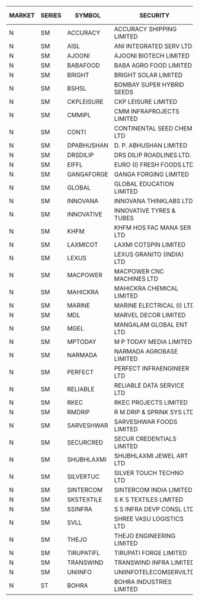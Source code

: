 


| MARKET | SERIES | SYMBOL | SECURITY | PREV CL PR | OPEN PRICE | HIGH PRICE | LOW PRICE | CLOSE PRICE | NET TRDVAL | NET TRDQTY | CORP IND | HI 52 WK | LO 52 WK |
| ----- | ----- | ----- | ----- | ----- | ----- | ----- | ----- | ----- | ----- | ----- | ----- | ----- | ----- |
| N | SM | ACCURACY | ACCURACY SHIPPING LIMITED | 17.15 | 17.20 | 17.20 | 17.15 | 17.20 | 82480.00 | 4800 |  | 79.00 | 12.35 |
| N | SM | AISL | ANI INTEGRATED SERV LTD. | 17.00 | 17.85 | 17.85 | 17.85 | 17.85 | 21420.00 | 1200 |  | 63.95 | 14.30 |
| N | SM | AJOONI | AJOONI BIOTECH LIMITED | 7.00 | 7.00 | 7.00 | 7.00 | 7.00 | 28000.00 | 4000 |  | 17.80 | 6.75 |
| N | SM | BABAFOOD | BABA AGRO FOOD LIMITED | 38.00 | 41.40 | 41.40 | 41.40 | 41.40 | 82800.00 | 2000 |  | 70.00 | 35.20 |
| N | SM | BRIGHT | BRIGHT SOLAR LIMITED | 6.50 | 6.50 | 6.50 | 6.20 | 6.20 | 318750.00 | 51000 |  | 22.00 | 6.20 |
| N | SM | BSHSL | BOMBAY SUPER HYBRID SEEDS | 107.90 | 108.05 | 108.05 | 108.05 | 108.05 | 129660.00 | 1200 |  | 136.00 | 98.20 |
| N | SM | CKPLEISURE | CKP LEISURE LIMITED | 4.05 | 4.20 | 4.20 | 3.85 | 3.85 | 32200.00 | 8000 |  | 7.55 | 3.85 |
| N | SM | CMMIPL | CMM INFRAPROJECTS LIMITED | 4.55 | 4.40 | 4.40 | 4.40 | 4.40 | 13200.00 | 3000 |  | 9.60 | 2.45 |
| N | SM | CONTI | CONTINENTAL SEED CHEM LTD | 17.25 | 16.40 | 16.40 | 16.40 | 16.40 | 54661.20 | 3333 |  | 102.20 | 10.75 |
| N | SM | DPABHUSHAN | D. P. ABHUSHAN LIMITED | 56.00 | 47.05 | 47.05 | 47.05 | 47.05 | 188200.00 | 4000 |  | 74.25 | 37.50 |
| N | SM | DRSDILIP | DRS DILIP ROADLINES LTD. | 75.00 | 75.00 | 75.00 | 75.00 | 75.00 | 360000.00 | 4800 |  | 78.00 | 65.50 |
| N | SM | EIFFL | EURO (I) FRESH FOODS LTD | 80.00 | 80.00 | 80.00 | 78.00 | 78.60 | 316240.00 | 4000 |  | 131.00 | 71.00 |
| N | SM | GANGAFORGE | GANGA FORGING LIMITED | 14.75 | 14.50 | 14.50 | 14.50 | 14.50 | 87000.00 | 6000 |  | 19.70 | 8.70 |
| N | SM | GLOBAL | GLOBAL EDUCATION LIMITED | 57.35 | 60.20 | 60.20 | 60.00 | 60.20 | 300800.00 | 5000 |  | 135.00 | 41.20 |
| N | SM | INNOVANA | INNOVANA THINKLABS LTD. | 90.00 | 94.00 | 94.50 | 93.50 | 93.50 | 282000.00 | 3000 |  | 409.00 | 73.05 |
| N | SM | INNOVATIVE | INNOVATIVE TYRES & TUBES | 6.05 | 6.25 | 6.35 | 5.75 | 5.75 | 91950.00 | 15000 |  | 21.00 | 5.40 |
| N | SM | KHFM | KHFM HOS FAC MANA SER LTD | 27.40 | 23.10 | 27.30 | 23.10 | 27.30 | 151200.00 | 6000 |  | 36.80 | 22.50 |
| N | SM | LAXMICOT | LAXMI COTSPIN LIMITED | 7.05 | 6.40 | 6.40 | 6.40 | 6.40 | 76800.00 | 12000 |  | 14.80 | 5.80 |
| N | SM | LEXUS | LEXUS GRANITO (INDIA) LTD | 7.95 | 7.60 | 7.60 | 7.60 | 7.60 | 7600.00 | 1000 |  | 24.75 | 4.55 |
| N | SM | MACPOWER | MACPOWER CNC MACHINES LTD | 36.20 | 38.00 | 38.00 | 38.00 | 38.00 | 38000.00 | 1000 |  | 143.00 | 33.30 |
| N | SM | MAHICKRA | MAHICKRA CHEMICAL LIMITED | 74.05 | 74.30 | 74.30 | 73.90 | 73.90 | 333300.00 | 4500 |  | 93.50 | 45.10 |
| N | SM | MARINE | MARINE ELECTRICAL (I) LTD | 89.00 | 88.80 | 90.90 | 86.70 | 90.25 | 1070500.00 | 12000 |  | 123.00 | 78.00 |
| N | SM | MDL | MARVEL DECOR LIMITED | 25.45 | 24.20 | 24.20 | 24.20 | 24.20 | 48400.00 | 2000 |  | 30.00 | 13.90 |
| N | SM | MGEL | MANGALAM GLOBAL ENT LTD | 56.00 | 56.00 | 56.00 | 56.00 | 56.00 | 224000.00 | 4000 |  | 58.30 | 51.05 |
| N | SM | MPTODAY | M P TODAY MEDIA LIMITED | 14.90 | 14.95 | 15.60 | 14.20 | 15.35 | 208300.00 | 14000 |  | 42.90 | 14.20 |
| N | SM | NARMADA | NARMADA AGROBASE LIMITED | 12.35 | 12.90 | 12.90 | 12.90 | 12.90 | 92880.00 | 7200 |  | 28.70 | 11.30 |
| N | SM | PERFECT | PERFECT INFRAENGINEER LTD | 12.35 | 12.75 | 12.75 | 12.75 | 12.75 | 306000.00 | 24000 |  | 19.30 | 12.35 |
| N | SM | RELIABLE | RELIABLE DATA SERVICE LTD | 23.95 | 22.80 | 22.80 | 22.80 | 22.80 | 54720.00 | 2400 |  | 53.50 | 19.95 |
| N | SM | RKEC | RKEC PROJECTS LIMITED | 34.10 | 35.00 | 35.00 | 34.00 | 34.00 | 103150.00 | 3000 |  | 68.00 | 26.20 |
| N | SM | RMDRIP | R M DRIP & SPRINK SYS LTD | 45.00 | 44.80 | 45.25 | 44.80 | 45.25 | 1537600.00 | 34000 |  | 45.25 | 13.00 |
| N | SM | SARVESHWAR | SARVESHWAR FOODS LIMITED | 13.05 | 13.65 | 13.70 | 12.90 | 13.55 | 149360.00 | 11200 |  | 43.85 | 8.45 |
| N | SM | SECURCRED | SECUR CREDENTIALS LIMITED | 21.20 | 22.25 | 22.25 | 20.20 | 22.00 | 249690.00 | 11400 |  | 110.00 | 12.15 |
| N | SM | SHUBHLAXMI | SHUBHLAXMI JEWEL ART LTD | 22.20 | 23.45 | 23.45 | 23.45 | 23.45 | 23450.00 | 1000 |  | 209.50 | 20.75 |
| N | SM | SILVERTUC | SILVER TOUCH TECHNO LTD | 98.00 | 93.00 | 100.00 | 93.00 | 100.00 | 193000.00 | 2000 |  | 140.00 | 93.00 |
| N | SM | SINTERCOM | SINTERCOM INDIA LIMITED | 49.50 | 49.00 | 49.00 | 49.00 | 49.00 | 98000.00 | 2000 |  | 81.00 | 35.55 |
| N | SM | SKSTEXTILE | S K S TEXTILES LIMITED | 28.50 | 29.60 | 29.60 | 29.60 | 29.60 | 29600.00 | 1000 |  | 48.90 | 22.25 |
| N | SM | SSINFRA | S S INFRA DEVP CONSL LTD | 9.30 | 8.85 | 8.85 | 8.85 | 8.85 | 26550.00 | 3000 |  | 17.20 | 8.80 |
| N | SM | SVLL | SHREE VASU LOGISTICS LTD | 80.00 | 80.40 | 81.00 | 80.40 | 81.00 | 161400.00 | 2000 |  | 130.00 | 70.00 |
| N | SM | THEJO | THEJO ENGINEERING LIMITED | 381.95 | 401.00 | 401.00 | 401.00 | 401.00 | 80200.00 | 200 |  | 607.70 | 350.55 |
| N | SM | TIRUPATIFL | TIRUPATI FORGE LIMITED | 28.75 | 28.35 | 29.00 | 28.35 | 29.00 | 550400.00 | 19200 |  | 50.70 | 25.55 |
| N | SM | TRANSWIND | TRANSWIND INFRA LIMITED | 3.45 | 3.30 | 3.30 | 3.30 | 3.30 | 13200.00 | 4000 |  | 9.50 | 2.85 |
| N | SM | UNIINFO | UNIINFOTELECOMSERVILTD | 12.65 | 11.70 | 12.90 | 11.65 | 12.90 | 95900.00 | 8000 |  | 44.50 | 11.65 |
| N | ST | BOHRA | BOHRA INDUSTRIES LIMITED | 1.20 | 1.25 | 1.25 | 1.25 | 1.25 | 25000.00 | 20000 |  | 46.00 | 1.15 |



